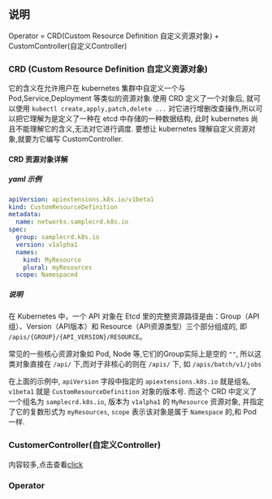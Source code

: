 ## 说明
Operator = CRD(Custom Resource Definition 自定义资源对象) + CustomController(自定义Controller)  

### CRD (Custom Resource Definition 自定义资源对象)
它的含义在允许用户在 kubernetes 集群中自定义一个与 Pod,Service,Deployment 等类似的资源对象.使用 CRD 定义了一个对象后,
就可以使用 `kubectl create,apply,patch,delete ...` 对它进行增删改查操作,所以可以把它理解为是定义了一种在 etcd 中存储的一种数据结构, 此时
kubernetes 尚且不能理解它的含义,无法对它进行调度. 要想让 kubernetes 理解自定义资源对象,就要为它编写 CustomController.  

#### CRD 资源对象详解

##### yaml 示例 

```yaml
apiVersion: apiextensions.k8s.io/v1beta1
kind: CustomResourceDefinition
metadata:
  name: networks.samplecrd.k8s.io
spec:
  group: samplecrd.k8s.io
  version: v1alpha1
  names:
    kind: MyResource
    plural: myResources
  scope: Namespaced
```
##### 说明
在 Kubernetes 中，一个 API 对象在 Etcd 里的完整资源路径是由：Group（API组）、Version（API版本）和 Resource（API资源类型）三个部分组成的, 即 `/apis/{GROUP}/{API_VERSION}/RESOURCE`。  

常见的一些核心资源对象如 Pod, Node 等,它们的Group实际上是空的 `""`, 所以这类对象直接在 `/api/` 下,而对于非核心的则在 `/apis/` 下, 如 `/apis/batch/v1/jobs`  

在上面的示例中, `apiVersion` 字段中指定的 `apiextensions.k8s.io` 就是组名, `v1beta1` 就是 `CustomResourceDefinition` 对象的版本号. 而这个 CRD 中定义了
一个组名为 `samplecrd.k8s.io`, 版本为 `v1alpha1` 的 `MyResource` 资源对象, 并指定了它的复数形式为 `myResources`, `scope` 表示该对象是属于 `Namespace` 的,和 Pod 一样.   

### CustomerController(自定义Controller) 

内容较多,点击查看[click](sample-controller)

### Operator






